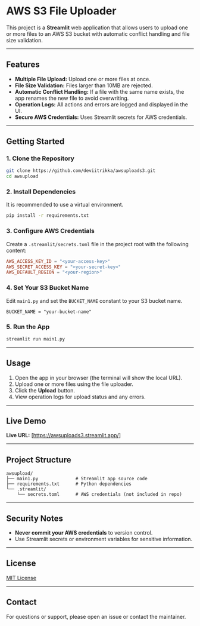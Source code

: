 # AWS S3 File Uploader

This project is a **Streamlit** web application that allows users to upload one
or more files to an AWS S3 bucket with automatic conflict handling and file size
validation.

---

## Features

- **Multiple File Upload:** Upload one or more files at once.
- **File Size Validation:** Files larger than 10MB are rejected.
- **Automatic Conflict Handling:** If a file with the same name exists, the app
  renames the new file to avoid overwriting.
- **Operation Logs:** All actions and errors are logged and displayed in the UI.
- **Secure AWS Credentials:** Uses Streamlit secrets for AWS credentials.

---

## Getting Started

### 1. Clone the Repository

```bash
git clone https://github.com/deviitrikka/awsuploads3.git
cd awsupload
```

### 2. Install Dependencies

It is recommended to use a virtual environment.

```bash
pip install -r requirements.txt
```

### 3. Configure AWS Credentials

Create a `.streamlit/secrets.toml` file in the project root with the following
content:

```toml
AWS_ACCESS_KEY_ID = "<your-access-key>"
AWS_SECRET_ACCESS_KEY = "<your-secret-key>"
AWS_DEFAULT_REGION = "<your-region>"
```

### 4. Set Your S3 Bucket Name

Edit `main1.py` and set the `BUCKET_NAME` constant to your S3 bucket name.

```
BUCKET_NAME = "your-bucket-name"
```

### 5. Run the App

```bash
streamlit run main1.py
```

---

## Usage

1. Open the app in your browser (the terminal will show the local URL).
2. Upload one or more files using the file uploader.
3. Click the **Upload** button.
4. View operation logs for upload status and any errors.

---

## Live Demo

**Live URL:** [https://awsuploads3.streamlit.app/]

---

## Project Structure

```
awsupload/
├── main1.py              # Streamlit app source code
├── requirements.txt      # Python dependencies
└── .streamlit/
    └── secrets.toml      # AWS credentials (not included in repo)
```

---

## Security Notes

- **Never commit your AWS credentials** to version control.
- Use Streamlit secrets or environment variables for sensitive information.

---

## License

[MIT License](LICENSE)

---

## Contact

For questions or support, please open an issue or contact the maintainer.
